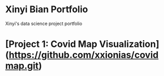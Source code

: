 # Xinyi Bian Portfolio
Xinyi's data science project portfolio

# [Project 1: Covid Map Visualization] (https://github.com/xxionias/covidmap.git)


